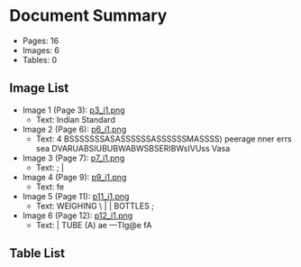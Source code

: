 # Document Summary

- Pages: 16
- Images: 6
- Tables: 0

## Image List

- Image 1 (Page 3): [p3_i1.png](pdf_images/p3_i1.png)
  - Text: Indian Standard
- Image 2 (Page 6): [p6_i1.png](pdf_images/p6_i1.png)
  - Text: 4 BSSSSSSSASASSSSSSASSSSSSMASSSS)
peerage nner errs sea
DVARUABSIUBUBWABWSBSERIBWsIVUss Vasa
- Image 3 (Page 7): [p7_i1.png](pdf_images/p7_i1.png)
  - Text: ; |
- Image 4 (Page 9): [p9_i1.png](pdf_images/p9_i1.png)
  - Text: fe
- Image 5 (Page 11): [p11_i1.png](pdf_images/p11_i1.png)
  - Text: WEIGHING
\ | | BOTTLES ;
- Image 6 (Page 12): [p12_i1.png](pdf_images/p12_i1.png)
  - Text: | TUBE (A)
ae
—TIg@e fA

## Table List

